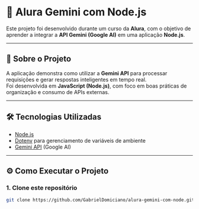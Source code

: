 # 🚀 Alura Gemini com Node.js

Este projeto foi desenvolvido durante um curso da **Alura**, com o objetivo de aprender a integrar a **API Gemini (Google AI)** em uma aplicação **Node.js**.

---

## 📌 Sobre o Projeto

A aplicação demonstra como utilizar a **Gemini API** para processar requisições e gerar respostas inteligentes em tempo real.  
Foi desenvolvida em **JavaScript (Node.js)**, com foco em boas práticas de organização e consumo de APIs externas.

---

## 🛠️ Tecnologias Utilizadas

- [Node.js](https://nodejs.org) 
- [Dotenv](https://www.npmjs.com/package/dotenv) para gerenciamento de variáveis de ambiente  
- [Gemini API](https://ai.google.dev/) (Google AI)  

---

## ⚙️ Como Executar o Projeto

### 1. Clone este repositório
```bash
git clone https://github.com/GabrielDomiciano/alura-gemini-com-node.git
